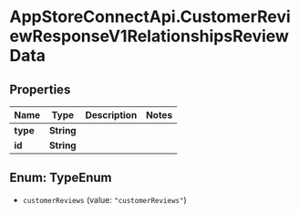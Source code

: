 # AppStoreConnectApi.CustomerReviewResponseV1RelationshipsReviewData

## Properties

Name | Type | Description | Notes
------------ | ------------- | ------------- | -------------
**type** | **String** |  | 
**id** | **String** |  | 



## Enum: TypeEnum


* `customerReviews` (value: `"customerReviews"`)




